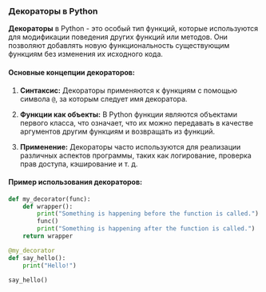 ### Декораторы в Python

**Декораторы** в Python - это особый тип функций, которые используются для модификации поведения других функций или методов. Они позволяют добавлять новую функциональность существующим функциям без изменения их исходного кода.

#### Основные концепции декораторов:

1. **Синтаксис:** Декораторы применяются к функциям с помощью символа `@`, за которым следует имя декоратора.

2. **Функции как объекты:** В Python функции являются объектами первого класса, что означает, что их можно передавать в качестве аргументов другим функциям и возвращать из функций.

3. **Применение:** Декораторы часто используются для реализации различных аспектов программы, таких как логирование, проверка прав доступа, кэширование и т. д.

#### Пример использования декораторов:

```python
def my_decorator(func):
    def wrapper():
        print("Something is happening before the function is called.")
        func()
        print("Something is happening after the function is called.")
    return wrapper

@my_decorator
def say_hello():
    print("Hello!")

say_hello()

